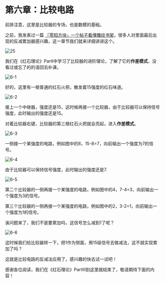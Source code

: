 # 第六章：比较电路

前排注意，这里是比较器的专场，也是数模的基础。

之前，我发表过一篇 [『零知方块』一个帖子看懂雕纹书架](https://www.mcbbs.net/thread-1401860-1-1.html)，很多人对里面最后出现的反减累加器感兴趣，这一章节我们就来详细讲讲这个。

![25](https://attachment.mcbbs.net/data/myattachment/forum/202312/02/001525gzaznhoah24am4ah.png)

我们在《红石理论》PartI中学习了比较器的进阶理论，了解了它的**作差模式**，没看过或忘了的的请回去补课。

![6-1](https://attachment.mcbbs.net/data/myattachment/forum/202312/01/233406aonzw64mggwmn1sg.png)

好的，这里有一根普通的红石火把，散发着15强度的红石味道。

![6-2](https://attachment.mcbbs.net/data/myattachment/forum/202312/01/233409lsz00fszg2ees2ae.png)

接上一个中继器，强度还是15，这时候再接一个比较器，由于比较器可以保持信号强度，此时输出的强度还是15。

对着比较器右键，比较器的第三根红石火把就会亮起，进入**作差模式**。

![6-3](https://attachment.mcbbs.net/data/myattachment/forum/202312/01/233410ty9kprormpqtk2p9.png)

一侧接一个某强度的电路，例如图中的8，15-8=7，向前输出一个强度为7的信号。

![6-4](https://attachment.mcbbs.net/data/myattachment/forum/202312/01/233412ccz78ssuc7pps7uv.png)

由于比较器可以保持信号强度，此时输出的强度还是7.

![6-5](https://attachment.mcbbs.net/data/myattachment/forum/202312/01/233414c255ry522tnj3qmv.png)

第二个比较器的一侧再接一个某强度的电路，例如图中的4，7-4=3，向前输出一个强度为3的信号。

第三个比较器的一侧再接一个某强度的电路，例如图中的2，3-2=1，向前输出一个强度为1的信号。

诶问题来了，我们不是要累加吗，这信号怎么减到1了呢？

![6-6](https://attachment.mcbbs.net/data/myattachment/forum/202312/01/233415m8jf8h51ygh7ej1z.png)

这时候我们给比较器转一下，把1作为侧面，用15级信号去做减法，这不就实现累加了吗？

这就是比较电路的反减法应用了，感兴趣的快去试一试吧！

感谢各位阅读，我们在《红石理论》PartIII到这里就结束了，敬请期待下面的内容！
